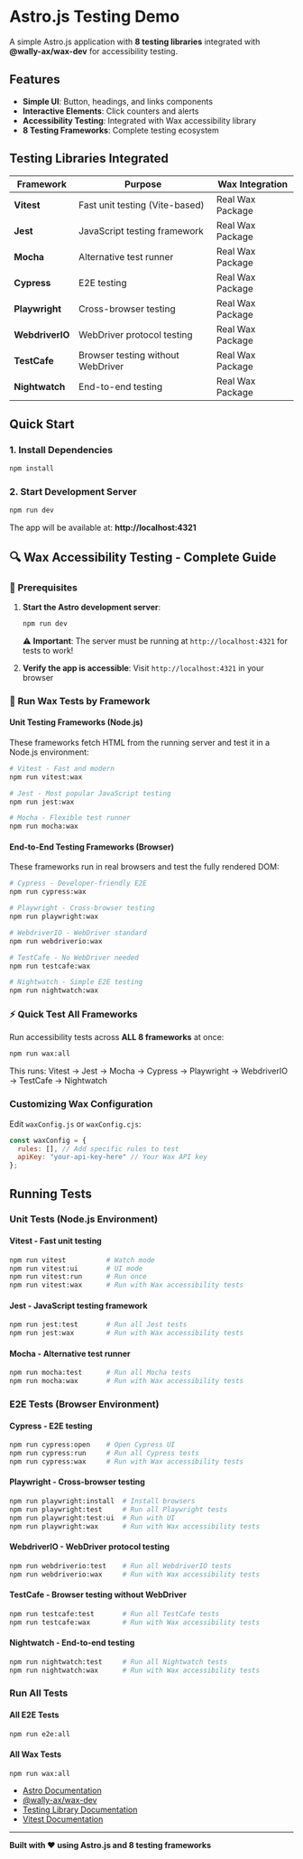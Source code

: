 # Astro.js Testing Demo

A simple Astro.js application with **8 testing libraries** integrated with **@wally-ax/wax-dev** for accessibility testing.

##  Features

- **Simple UI**: Button, headings, and links components
- **Interactive Elements**: Click counters and alerts
- **Accessibility Testing**: Integrated with Wax accessibility library
- **8 Testing Frameworks**: Complete testing ecosystem

##  Testing Libraries Integrated

| Framework | Purpose | Wax Integration |
|-----------|---------|-----------------|
| **Vitest** | Fast unit testing (Vite-based) |  Real Wax Package |
| **Jest** | JavaScript testing framework |  Real Wax Package |
| **Mocha** | Alternative test runner |  Real Wax Package |
| **Cypress** | E2E testing |  Real Wax Package |
| **Playwright** | Cross-browser testing |  Real Wax Package |
| **WebdriverIO** | WebDriver protocol testing |  Real Wax Package |
| **TestCafe** | Browser testing without WebDriver |  Real Wax Package |
| **Nightwatch** | End-to-end testing |  Real Wax Package |

##  Quick Start

### 1. Install Dependencies
```bash
npm install
```

### 2. Start Development Server
```bash
npm run dev
```

The app will be available at: **http://localhost:4321**

## 🔍 Wax Accessibility Testing - Complete Guide



### **🏁 Prerequisites**

1. **Start the Astro development server**:
   ```bash
   npm run dev
   ```
   ⚠️ **Important**: The server must be running at `http://localhost:4321` for tests to work!

2. **Verify the app is accessible**: Visit `http://localhost:4321` in your browser

### **🧪 Run Wax Tests by Framework**

#### **Unit Testing Frameworks (Node.js)**

These frameworks fetch HTML from the running server and test it in a Node.js environment:

```bash
# Vitest - Fast and modern
npm run vitest:wax

# Jest - Most popular JavaScript testing
npm run jest:wax  

# Mocha - Flexible test runner
npm run mocha:wax
```

#### **End-to-End Testing Frameworks (Browser)**

These frameworks run in real browsers and test the fully rendered DOM:

```bash
# Cypress - Developer-friendly E2E
npm run cypress:wax

# Playwright - Cross-browser testing  
npm run playwright:wax

# WebdriverIO - WebDriver standard
npm run webdriverio:wax

# TestCafe - No WebDriver needed
npm run testcafe:wax

# Nightwatch - Simple E2E testing
npm run nightwatch:wax
```

### **⚡ Quick Test All Frameworks**

Run accessibility tests across **ALL 8 frameworks** at once:

```bash
npm run wax:all
```

This runs: Vitest → Jest → Mocha → Cypress → Playwright → WebdriverIO → TestCafe → Nightwatch


###  Customizing Wax Configuration

Edit `waxConfig.js` or `waxConfig.cjs`:

```javascript
const waxConfig = {
  rules: [], // Add specific rules to test
  apiKey: "your-api-key-here" // Your Wax API key
};
```


##  Running Tests

### **Unit Tests (Node.js Environment)**

#### **Vitest** - Fast unit testing
```bash
npm run vitest          # Watch mode
npm run vitest:ui       # UI mode
npm run vitest:run      # Run once
npm run vitest:wax      # Run with Wax accessibility tests
```

#### **Jest** - JavaScript testing framework
```bash
npm run jest:test       # Run all Jest tests
npm run jest:wax        # Run with Wax accessibility tests
```

#### **Mocha** - Alternative test runner
```bash
npm run mocha:test      # Run all Mocha tests
npm run mocha:wax       # Run with Wax accessibility tests
```

### **E2E Tests (Browser Environment)**

#### **Cypress** - E2E testing
```bash
npm run cypress:open    # Open Cypress UI
npm run cypress:run     # Run all Cypress tests
npm run cypress:wax     # Run with Wax accessibility tests
```

#### **Playwright** - Cross-browser testing
```bash
npm run playwright:install  # Install browsers
npm run playwright:test     # Run all Playwright tests
npm run playwright:test:ui  # Run with UI
npm run playwright:wax      # Run with Wax accessibility tests
```

#### **WebdriverIO** - WebDriver protocol testing
```bash
npm run webdriverio:test    # Run all WebdriverIO tests
npm run webdriverio:wax     # Run with Wax accessibility tests
```

#### **TestCafe** - Browser testing without WebDriver
```bash
npm run testcafe:test       # Run all TestCafe tests
npm run testcafe:wax        # Run with Wax accessibility tests
```

#### **Nightwatch** - End-to-end testing
```bash
npm run nightwatch:test     # Run all Nightwatch tests
npm run nightwatch:wax      # Run with Wax accessibility tests
```

### **Run All Tests**

#### **All E2E Tests**
```bash
npm run e2e:all
```

#### **All Wax Tests**
```bash
npm run wax:all
```


- [Astro Documentation](https://docs.astro.build/)
- [@wally-ax/wax-dev](https://www.npmjs.com/package/@wally-ax/wax-dev)
- [Testing Library Documentation](https://testing-library.com/)
- [Vitest Documentation](https://vitest.dev/)

---

**Built with ❤️ using Astro.js and 8 testing frameworks** 